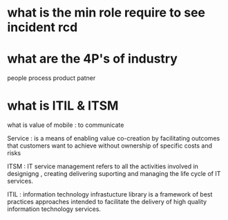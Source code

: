 # what is the min role require to see incident rcd

# what are the 4P's of industry
people  process product patner

# what is ITIL & ITSM

 what is value of mobile :  to communicate

Service : is a means of enabling value co-creation by facilitating outcomes that customers want to achieve
          without ownership of specific costs and risks

ITSM : IT service management refers to all the activities involved in designigng , creating delivering 
suporting and managing the life cycle of IT services.

ITIL : information technology infrastucture library is a framework of best practices approaches intended
      to facilitate the delivery of high quality information technology services.
    